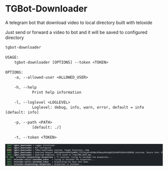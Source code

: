 # TGBot-Downloader

A telegram bot that download video to local directory built with teloxide

Just send or forward a video to bot and it will be saved to configured directory

```
tgbot-downloader 

USAGE:
    tgbot-downloader [OPTIONS] --token <TOKEN>

OPTIONS:
    -a, --allowed-user <ALLOWED_USER>

    -h, --help
            Print help information

    -l, --loglevel <LOGLEVEL>
            Loglevel: debug, info, warn, error, default = info [default: info]

    -p, --path <PATH>
            [default: ./]

    -t, --token <TOKEN>
```

![sc](misc/sc.png)